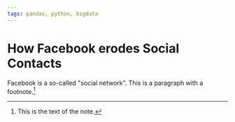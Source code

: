 ```yaml
---
tags: pandas, python, bigdata
---
```

# How Facebook erodes Social Contacts

Facebook is a so-called "social network". 
This is a paragraph with a footnote.[^note-id]


[^note-id]: This is the text of the note. 
